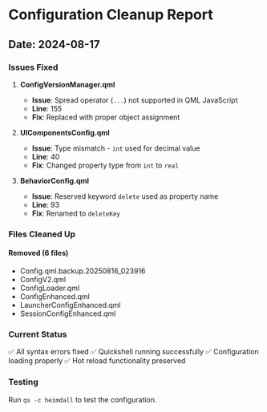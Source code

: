 # Configuration Cleanup Report

## Date: 2024-08-17

### Issues Fixed

1. **ConfigVersionManager.qml**
   - **Issue**: Spread operator (`...`) not supported in QML JavaScript
   - **Line**: 155
   - **Fix**: Replaced with proper object assignment

2. **UIComponentsConfig.qml**
   - **Issue**: Type mismatch - `int` used for decimal value
   - **Line**: 40
   - **Fix**: Changed property type from `int` to `real`

3. **BehaviorConfig.qml**
   - **Issue**: Reserved keyword `delete` used as property name
   - **Line**: 93
   - **Fix**: Renamed to `deleteKey`

### Files Cleaned Up

#### Removed (6 files)
- Config.qml.backup.20250816_023916
- ConfigV2.qml
- ConfigLoader.qml
- ConfigEnhanced.qml
- LauncherConfigEnhanced.qml
- SessionConfigEnhanced.qml

### Current Status
✅ All syntax errors fixed
✅ Quickshell running successfully
✅ Configuration loading properly
✅ Hot reload functionality preserved

### Testing
Run `qs -c heimdall` to test the configuration.
